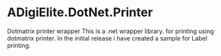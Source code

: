 # ADigiElite.DotNet.Printer
Dotmatrix printer wrapper
This is a .net wrapper library. for printing using dotmatrix printer.
In the initial release i have created a sample for Label printing.
